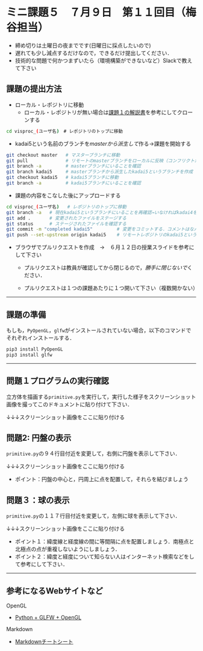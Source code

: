 # ミニ課題５　７月９日　第１１回目（梅谷担当）

- 締め切りは土曜日の夜までです(日曜日に採点したいので)
- 遅れても少し減点するだけなので，できるだけ提出してください．
- 技術的な問題で何かつまずいたら（環境構築ができないなど）Slackで教えて下さい



## 課題の提出方法

- ローカル・レポジトリに移動
  - ローカル・レポジトリが無い場合は[課題１の解説書](../kadai1/readme.md)を参考にしてクローンする

```bash
cd visproc_(ユーザ名)　# レポジトリのトップに移動
```

- kadai5という名前のブランチを*masterから派生して*作る→課題を開始する
```bash
git checkout master   # マスターブランチに移動
git pull              # リモートのmasterブランチをローカルに反映（コンフリクトがあればそれを解決）
git branch -a         # masterブランチにいることを確認
git branch kadai5     # masterブランチから派生したkadai5というブランチを作成
git checkout kadai5   # kadai5ブランチに移動
git branch -a         # kadai5ブランチにいることを確認
```

- 課題の内容をこなした後にアップロードする
```bash
cd visproc_(ユーザ名)   # レポジトリのトップに移動
git branch -a   # 現在kadai5というブランチにいることを再確認→いなければkadai4をチェックアウト
git add .       # 変更されたファイルをステージする
git status      # ステージされたファイルを確認する
git commit -m "completed kadai5"         # 変更をコミットする．コメントはなんでもよい
git push --set-upstream origin kadai5    # リモートレポジトリのkadai5というブランチにプッシュする
```

- ブラウザでプルリクエストを作成　→　６月１２日の授業スライドを参考にして下さい
  
  - プルリクエストは教員が確認してから閉じるので，*勝手に閉じないで*ください．
  
  - プルリクエストは１つの課題あたりに１つ開いて下さい（複数開かない）
  
    

***



## 課題の準備

もしも，```PyOpenGL```，```glfw```がインストールされていない場合，以下のコマンドでそれぞれインストールする．

```bash
pip3 install PyOpenGL
pip3 install glfw
```

---



## 問題１プログラムの実行確認

立方体を描画する```primitive.py```を実行して，実行した様子をスクリーンショット画像を撮ってこのドキュメントに貼り付けて下さい．

↓↓↓スクリーンショット画像をここに貼り付ける





## 問題2: 円盤の表示

```primitive.py```の９４行目付近を変更して，右側に円盤を表示して下さい．


↓↓↓スクリーンショット画像をここに貼り付ける



- ポイント：円盤の中心と，円周上に点を配置して，それらを結びましょう



## 問題３：球の表示

```primitive.py```の１１７行目付近を変更して，左側に球を表示して下さい．

↓↓↓スクリーンショット画像をここに貼り付ける



- ポイント１：緯度線と経度線の間に等間隔に点を配置しましょう．南極点と北極点の点が重複しないようにしましょう．
- ポイント２：緯度と経度について知らない人はインターネット検索などをして参考にして下さい．



---



## 参考になるWebサイトなど

OpenGL
- [Python + GLFW + OpenGL](https://qiita.com/Dhichisutto/items/76ec93c690caf20cedb9)

Markdown
- [Markdownチートシート](https://qiita.com/Qiita/items/c686397e4a0f4f11683d)

  



